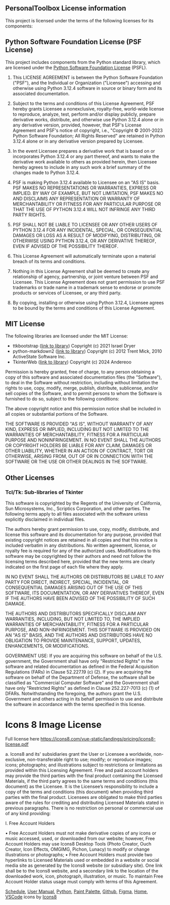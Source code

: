 

## PersonalToolbox License information
This project is licensed under the terms of the following licenses for its components:

## Python Software Foundation License (PSF License)

This project includes components from the Python standard library, which are licensed under the [Python Software Foundation License](https://docs.python.org/3/license.html) (PSFL).  


1. This LICENSE AGREEMENT is between the Python Software Foundation ("PSF"), and
   the Individual or Organization ("Licensee") accessing and otherwise using Python
   3.12.4 software in source or binary form and its associated documentation.

2. Subject to the terms and conditions of this License Agreement, PSF hereby
   grants Licensee a nonexclusive, royalty-free, world-wide license to reproduce,
   analyze, test, perform and/or display publicly, prepare derivative works,
   distribute, and otherwise use Python 3.12.4 alone or in any derivative
   version, provided, however, that PSF's License Agreement and PSF's notice of
   copyright, i.e., "Copyright © 2001-2023 Python Software Foundation; All Rights
   Reserved" are retained in Python 3.12.4 alone or in any derivative version
   prepared by Licensee.

3. In the event Licensee prepares a derivative work that is based on or
   incorporates Python 3.12.4 or any part thereof, and wants to make the
   derivative work available to others as provided herein, then Licensee hereby
   agrees to include in any such work a brief summary of the changes made to Python
   3.12.4.

4. PSF is making Python 3.12.4 available to Licensee on an "AS IS" basis.
   PSF MAKES NO REPRESENTATIONS OR WARRANTIES, EXPRESS OR IMPLIED.  BY WAY OF
   EXAMPLE, BUT NOT LIMITATION, PSF MAKES NO AND DISCLAIMS ANY REPRESENTATION OR
   WARRANTY OF MERCHANTABILITY OR FITNESS FOR ANY PARTICULAR PURPOSE OR THAT THE
   USE OF PYTHON 3.12.4 WILL NOT INFRINGE ANY THIRD PARTY RIGHTS.

5. PSF SHALL NOT BE LIABLE TO LICENSEE OR ANY OTHER USERS OF PYTHON 3.12.4
   FOR ANY INCIDENTAL, SPECIAL, OR CONSEQUENTIAL DAMAGES OR LOSS AS A RESULT OF
   MODIFYING, DISTRIBUTING, OR OTHERWISE USING PYTHON 3.12.4, OR ANY DERIVATIVE
   THEREOF, EVEN IF ADVISED OF THE POSSIBILITY THEREOF.

6. This License Agreement will automatically terminate upon a material breach of
   its terms and conditions.

7. Nothing in this License Agreement shall be deemed to create any relationship
   of agency, partnership, or joint venture between PSF and Licensee.  This License
   Agreement does not grant permission to use PSF trademarks or trade name in a
   trademark sense to endorse or promote products or services of Licensee, or any
   third party.

8. By copying, installing or otherwise using Python 3.12.4, Licensee agrees
   to be bound by the terms and conditions of this License Agreement.



## MIT License

The following libraries are licensed under the MIT License:

- ttkbootstrap ([link to library](https://github.com/israel-dryer/ttkbootstrap?tab=readme-ov-file)) Copyright (c) 2021 Israel Dryer
- python-markdown2 ([link to library](https://github.com/trentm/python-markdown2?tab=License-1-ov-file)) Copyright (c) 2012 Trent Mick, 2010 ActiveState Software Inc. 
- TkinterWeb ([link to library](https://github.com/Andereoo/TkinterWeb?tab=MIT-1-ov-file)) Copyright (c) 2024 Andereoo

Permission is hereby granted, free of charge, to any person obtaining a copy
of this software and associated documentation files (the "Software"), to deal
in the Software without restriction, including without limitation the rights
to use, copy, modify, merge, publish, distribute, sublicense, and/or sell
copies of the Software, and to permit persons to whom the Software is
furnished to do so, subject to the following conditions:

The above copyright notice and this permission notice shall be included in all
copies or substantial portions of the Software.

THE SOFTWARE IS PROVIDED "AS IS", WITHOUT WARRANTY OF ANY KIND, EXPRESS OR
IMPLIED, INCLUDING BUT NOT LIMITED TO THE WARRANTIES OF MERCHANTABILITY,
FITNESS FOR A PARTICULAR PURPOSE AND NONINFRINGEMENT. IN NO EVENT SHALL THE
AUTHORS OR COPYRIGHT HOLDERS BE LIABLE FOR ANY CLAIM, DAMAGES OR OTHER
LIABILITY, WHETHER IN AN ACTION OF CONTRACT, TORT OR OTHERWISE, ARISING FROM,
OUT OF OR IN CONNECTION WITH THE SOFTWARE OR THE USE OR OTHER DEALINGS IN THE
SOFTWARE.

## Other Licenses
### Tcl/Tk: Sub-libraries of Tkinter
This software is copyrighted by the Regents of the University of California, Sun Microsystems, Inc., Scriptics Corporation, and other parties. The following terms apply to all files associated with the software unless explicitly disclaimed in individual files.

The authors hereby grant permission to use, copy, modify, distribute, and license this software and its documentation for any purpose, provided that existing copyright notices are retained in all copies and that this notice is included verbatim in any distributions. No written agreement, license, or royalty fee is required for any of the authorized uses. Modifications to this software may be copyrighted by their authors and need not follow the licensing terms described here, provided that the new terms are clearly indicated on the first page of each file where they apply.

IN NO EVENT SHALL THE AUTHORS OR DISTRIBUTORS BE LIABLE TO ANY PARTY FOR DIRECT, INDIRECT, SPECIAL, INCIDENTAL, OR CONSEQUENTIAL DAMAGES ARISING OUT OF THE USE OF THIS SOFTWARE, ITS DOCUMENTATION, OR ANY DERIVATIVES THEREOF, EVEN IF THE AUTHORS HAVE BEEN ADVISED OF THE POSSIBILITY OF SUCH DAMAGE.

THE AUTHORS AND DISTRIBUTORS SPECIFICALLY DISCLAIM ANY WARRANTIES, INCLUDING, BUT NOT LIMITED TO, THE IMPLIED WARRANTIES OF MERCHANTABILITY, FITNESS FOR A PARTICULAR PURPOSE, AND NON-INFRINGEMENT. THIS SOFTWARE IS PROVIDED ON AN "AS IS" BASIS, AND THE AUTHORS AND DISTRIBUTORS HAVE NO OBLIGATION TO PROVIDE MAINTENANCE, SUPPORT, UPDATES, ENHANCEMENTS, OR MODIFICATIONS.

GOVERNMENT USE: If you are acquiring this software on behalf of the U.S. government, the Government shall have only "Restricted Rights" in the software and related documentation as defined in the Federal Acquisition Regulations (FARs) in Clause 52.227.19 (c) (2). If you are acquiring the software on behalf of the Department of Defense, the software shall be classified as "Commercial Computer Software" and the Government shall have only "Restricted Rights" as defined in Clause 252.227-7013 (c) (1) of DFARs. Notwithstanding the foregoing, the authors grant the U.S. Government and others acting in its behalf permission to use and distribute the software in accordance with the terms specified in this license.


# Icons 8 Image License
Full license here https://icons8.com/vue-static/landings/pricing/icons8-license.pdf

a. Icons8 and its' subsidiaries grant the User or Licensee a worldwide, non-exclusive,
non-transferable right to use; modify; or reproduce images; icons; photographs; and
illustrations subject to restrictions or limitations as provided within this Licensing
Agreement.
Free and paid account holders may provide the third parties with the final product
containing the Licensed Materials, if the third party agrees to the same terms and
conditions (this document) as the Licensee. It is the Licensee’s responsibility to
include a copy of the terms and conditions (this document) when providing third
parties with the final product. Licensees are obligated to make third parties aware of
the rules for crediting and distributing Licensed Materials stated in previous
paragraphs.
There is no restriction on personal or commercial use of any kind providing:
 
I. Free Account Holders
 
• Free Account Holders must not make derivative copies of any icons or music
accessed, used, or downloaded from our website; however, Free Account Holders
may use Icons8 Desktop Tools (Photo Creator, Ouch Creator, Icon Effects, OMGIMG, Pichon, Lunacy) to modify or change illustrations or photographs;
• Free Account Holders must provide two hyperlinks to Licensed Materials used or
embedded in a website or social media site as generated by the Icons8 website (or
subsidiary site). One link shall be to the Icons8 website, and a secondary link to the
location of the downloaded work, icon, photograph, illustration, or music. To
maintain Free Account Holder status usage must comply with terms of this
Agreement. 

<a target="_blank" href="https://icons8.com/icon/60702/overtime">Schedule</a>, <a target="_blank" href="https://icons8.com/icon/100065/user-manual">User Manual</a>, <a target="_blank" href="https://icons8.com/icon/101379/python">Python</a>, <a target="_blank" href="https://icons8.com/icon/102595/paint-palette">Paint Palette</a>, <a target="_blank" href="https://icons8.com/icon/62856/github">Github</a>, <a target="_blank" href="https://icons8.com/icon/xBrQ97Arogyy/figma">Figma</a>, <a target="_blank" href="https://icons8.com/icon/98956/home-page">Home</a>, <a target="_blank" href="https://icons8.com/icon/102978/visual-studio">VSCode</a> icons by <a target="_blank" href="https://icons8.com">Icons8</a>
